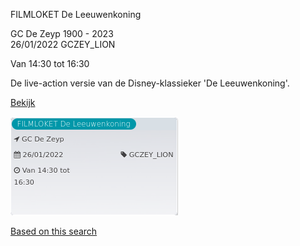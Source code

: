FILMLOKET De Leeuwenkoning

GC De Zeyp 1900 - 2023  
26/01/2022 GCZEY\_LION  

Van 14:30 tot 16:30

  

De live-action versie van de Disney-klassieker 'De Leeuwenkoning'.  

[Bekijk](https://tickets.vgc.be/ticketingActivity/subscribe/GCZEY_LION)

![](68251.png)

[Based on this search](https://tickets.vgc.be/activity/index?&vrijeplaatsen=1&Age%5B%5D=3%2C4&entity=276)